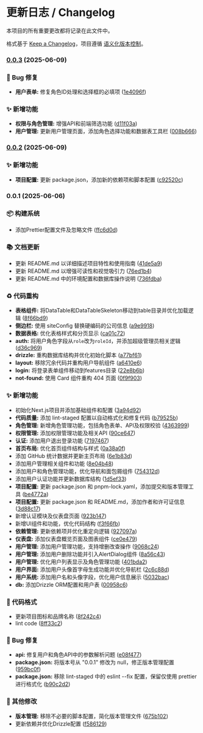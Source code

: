 # 更新日志 / Changelog

本项目的所有重要更改都将记录在此文件中。

格式基于 [Keep a Changelog](https://keepachangelog.com/zh-CN/1.0.0/)，项目遵循 [语义化版本控制](https://semver.org/lang/zh-CN/)。

### [0.0.3](https://github.com/guizimo/n-admin/compare/v0.0.2...v0.0.3) (2025-06-09)


### 🐛 Bug 修复

* **用户表单:** 修复角色ID处理和选择框的必填项 ([1e4096f](https://github.com/guizimo/n-admin/commit/1e4096f52458ec5a41936829ac24b8c2cddbf815))


### ✨ 新增功能

* **权限与角色管理:** 增强API和前端筛选功能 ([d11f03a](https://github.com/guizimo/n-admin/commit/d11f03ae527f415c70ff60def373f8108f08a945))
* **用户管理:** 更新用户管理页面，添加角色选择功能和数据表工具栏 ([008b666](https://github.com/guizimo/n-admin/commit/008b66620c538668dd45e51c7eefc87a9469ec93))

### [0.0.2](https://github.com/guizimo/n-admin/compare/v0.0.1...v0.0.2) (2025-06-09)


### ✨ 新增功能

* **项目配置:** 更新 package.json，添加新的依赖项和脚本配置 ([c92520c](https://github.com/guizimo/n-admin/commit/c92520c59d6a900bf5a7e9940c853b29601fb833))

### 0.0.1 (2025-06-06)


### 📦 构建系统

* 添加Prettier配置文件及忽略文件 ([ffc6d0d](https://github.com/guizimo/n-admin/commit/ffc6d0d6d4580620a3d1c7bf01b7085d74d39b4a))


### 📚 文档更新

* 更新 README.md 以详细描述项目特性和使用指南 ([41de5a9](https://github.com/guizimo/n-admin/commit/41de5a994d21497c54e734d8176b905a1634bd2e))
* 更新 README.md 以增强可读性和视觉吸引力 ([76ed1b4](https://github.com/guizimo/n-admin/commit/76ed1b4a3d940635da36be15c6b1d380cb4d441b))
* 更新 README.md 中的环境配置和数据库操作说明 ([736fdba](https://github.com/guizimo/n-admin/commit/736fdba24d3546c276f63ee88a100659851ec9a1))


### ♻️ 代码重构

* **表格组件:** 将DataTable和DataTableSkeleton移动到table目录并优化加载逻辑 ([8f66bd9](https://github.com/guizimo/n-admin/commit/8f66bd9180bbf3bcaea595e8dab2ef8ccb274e58))
* **侧边栏:** 使用 siteConfig 替换硬编码的公司信息 ([a9e9918](https://github.com/guizimo/n-admin/commit/a9e991880e3cd1c2f272edce02881304cea7285b))
* **数据表格:** 优化表格样式和分页显示 ([ca01c72](https://github.com/guizimo/n-admin/commit/ca01c72edfba55f8e98abca68b8bf026aeffa0d5))
* **auth:** 将用户角色字段从`role`改为`roleId`，并添加超级管理员相关逻辑 ([d36c969](https://github.com/guizimo/n-admin/commit/d36c969af236dcce170e606469e96fb2943b9cc1))
* **drizzle:** 重构数据库结构并优化初始化脚本 ([a77bf61](https://github.com/guizimo/n-admin/commit/a77bf61705d629aa1543cb0942c89376be20e707))
* **layout:** 移除冗余代码并重构用户导航组件 ([a6410e6](https://github.com/guizimo/n-admin/commit/a6410e66fefe31a8e9cec28a24d4a706391aa975))
* **login:** 将登录表单组件移动到features目录 ([22e8b6b](https://github.com/guizimo/n-admin/commit/22e8b6b65a709160cb8c64be33a725e919985973))
* **not-found:** 使用 Card 组件重构 404 页面 ([0f9f903](https://github.com/guizimo/n-admin/commit/0f9f90375314eb2c62d7259e0c950ea86c86b8cb))


### ✨ 新增功能

* 初始化Next.js项目并添加基础组件和配置 ([3a94d92](https://github.com/guizimo/n-admin/commit/3a94d923e810fd2f32c61d65982342a21a9d5cf8))
* **代码质量:** 添加 lint-staged 配置以自动格式化和修复代码 ([b79525b](https://github.com/guizimo/n-admin/commit/b79525b6207e91665a7b749f32acec3c3372a3f2))
* **角色管理:** 新增角色管理功能，包括角色表单、API及权限校验 ([4363999](https://github.com/guizimo/n-admin/commit/4363999f5f4a5ec964f8594fff29deaf3a39a8a1))
* **权限管理:** 添加权限管理功能及相关API ([90ce647](https://github.com/guizimo/n-admin/commit/90ce64774ebeb8c234bc8d45df07c80eab60443c))
* **认证:** 添加用户退出登录功能 ([7197467](https://github.com/guizimo/n-admin/commit/7197467e141ef60f196d3ccf4a3d996ba4bab3f0))
* **首页布局:** 优化首页组件结构与样式 ([0a38a0f](https://github.com/guizimo/n-admin/commit/0a38a0fe4c96acef160d77f8f46b9edcf63dce31))
* 添加 GitHub 统计数据并更新主页布局 ([6e1b83d](https://github.com/guizimo/n-admin/commit/6e1b83db09c54cf2550b4a9ad87508449dd61cc3))
* 添加用户管理相关组件和功能 ([8e04b48](https://github.com/guizimo/n-admin/commit/8e04b4878937fd3fdcd895ca044a1d69798e1c6b))
* 添加用户和角色管理功能，优化导航和面包屑组件 ([754312d](https://github.com/guizimo/n-admin/commit/754312d00f84ed7d2904bcbc5255712284916642))
* 添加用户认证功能并更新数据库结构 ([1d5ef33](https://github.com/guizimo/n-admin/commit/1d5ef335dedb48224a920d7ae73b19fba8b73bbb))
* **项目配置:** 更新 package.json 和 pnpm-lock.yaml，添加提交和版本管理工具 ([be4772a](https://github.com/guizimo/n-admin/commit/be4772ad907bcf71637da3c06a72f6364deb4a79))
* **项目配置:** 更新 package.json 和 README.md，添加作者和许可证信息 ([3d88c17](https://github.com/guizimo/n-admin/commit/3d88c175b65e0b3d1e33b1659db9072e560aba60))
* 新增认证模块及仪表盘页面 ([923b147](https://github.com/guizimo/n-admin/commit/923b147de9256dade3a12f88ccdebf78a280e682))
* 新增UI组件和功能，优化代码结构 ([f3f66fb](https://github.com/guizimo/n-admin/commit/f3f66fb9650aa25bc8914b86cec17a73d11df55f))
* **依赖管理:** 更新依赖项并优化重定向逻辑 ([927097a](https://github.com/guizimo/n-admin/commit/927097a39681bdbfd018959840b33901284851ae))
* **仪表盘:** 添加仪表盘概览页面及图表组件 ([ce0e479](https://github.com/guizimo/n-admin/commit/ce0e47980452fa5ab94fc1d2244f122065406fa1))
* **用户管理:** 添加用户管理功能，支持增删改查操作 ([9068c24](https://github.com/guizimo/n-admin/commit/9068c248781aea3ceda5d9952810f9232763d263))
* **用户管理:** 添加用户删除功能并引入AlertDialog组件 ([8a56c43](https://github.com/guizimo/n-admin/commit/8a56c433f5007121b161acc2a1884d705f24a09f))
* **用户管理:** 优化用户列表显示及角色管理功能 ([401bda2](https://github.com/guizimo/n-admin/commit/401bda2d0167e50c280371198f5d51bd2a926398))
* **用户界面:** 添加用户头像首字母生成功能并优化导航栏 ([2c6c88d](https://github.com/guizimo/n-admin/commit/2c6c88dc25a7480ec0f68c31f435046860c7f693))
* **用户系统:** 添加用户名和头像字段，优化用户信息展示 ([5032bac](https://github.com/guizimo/n-admin/commit/5032bac1775122391cfd41b501a02f307d0f8dd5))
* **db:** 添加Drizzle ORM配置和用户表 ([00958c6](https://github.com/guizimo/n-admin/commit/00958c69af6d6aba97a2516f7055ed657f159a49))


### 💄 代码格式

* 更新项目图标和品牌名称 ([8f242c4](https://github.com/guizimo/n-admin/commit/8f242c48763fb5a01566c0b0f967e44b297793ee))
* lint code ([8ff33c2](https://github.com/guizimo/n-admin/commit/8ff33c2a9f89088541abf5df11acb8fa4ba14f46))


### 🐛 Bug 修复

* **api:** 修复用户和角色API中的参数解析问题 ([e08f477](https://github.com/guizimo/n-admin/commit/e08f477711eb187e357eef1772253fa6e1e5f947))
* **package.json:** 将版本号从 "0.0.1" 修改为 null，修正版本管理配置 ([959bc0f](https://github.com/guizimo/n-admin/commit/959bc0f165b00d6231bf8cf82696e7b7ada7cf5f))
* **package.json:** 移除 lint-staged 中的 eslint --fix 配置，保留仅使用 prettier 进行格式化 ([b90c2d2](https://github.com/guizimo/n-admin/commit/b90c2d218761bb986bb22a513f7dc3a08ff73202))


### 🔨 其他修改

* **版本管理:** 移除不必要的脚本配置，简化版本管理文件 ([675b102](https://github.com/guizimo/n-admin/commit/675b102ecbcb2100a3ec63a3eacf8e54fed05eef))
* 更新依赖并优化Drizzle配置 ([f586129](https://github.com/guizimo/n-admin/commit/f586129aec29a847985436945742b414a0ed098e))
